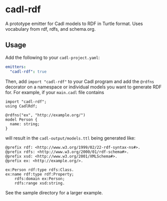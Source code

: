 # cadl-rdf

A prototype emitter for Cadl models to RDF in Turtle format. Uses vocabulary from rdf, rdfs, and schema.org.


## Usage

Add the following to your `cadl-project.yaml`:

```yaml
emitters:
  "cadl-rdf": true
```

Then, add `import "cadl-rdf"` to your Cadl program and add the `@rdfns` decorator on a namespace or individual models you want to generate RDF for. For example, if your `main.cadl` file contains

```
import "cadl-rdf";
using CadlRdf;

@rdfns("ex", "http://example.org/")
model Person {
  name: string;
}
```

will result in the `cadl-output/models.ttl` being generated like:

```turtle
@prefix rdf: <http://www.w3.org/1999/02/22-rdf-syntax-ns#>.
@prefix rdfs: <http://www.w3.org/2000/01/rdf-schema#>.
@prefix xsd: <http://www.w3.org/2001/XMLSchema#>.
@prefix ex: <http://example.org/>.

ex:Person rdf:type rdfs:Class.
ex:name rdf:type rdf:Property;
    rdfs:domain ex:Person;
    rdfs:range xsd:string.

```

See the sample directory for a larger example.